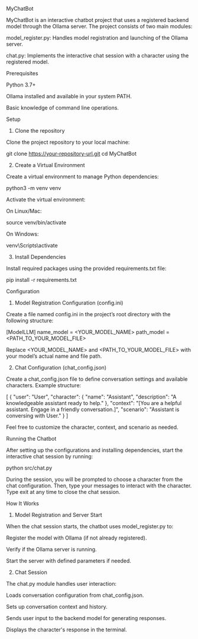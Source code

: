 MyChatBot

MyChatBot is an interactive chatbot project that uses a registered backend model through the Ollama server. The project consists of two main modules:

model_register.py: Handles model registration and launching of the Ollama server.

chat.py: Implements the interactive chat session with a character using the registered model.

Prerequisites

Python 3.7+

Ollama installed and available in your system PATH.

Basic knowledge of command line operations.

Setup

1. Clone the repository

Clone the project repository to your local machine:

git clone https://your-repository-url.git
cd MyChatBot

2. Create a Virtual Environment

Create a virtual environment to manage Python dependencies:

python3 -m venv venv

Activate the virtual environment:

On Linux/Mac:

source venv/bin/activate

On Windows:

venv\Scripts\activate

3. Install Dependencies

Install required packages using the provided requirements.txt file:

pip install -r requirements.txt

Configuration

1. Model Registration Configuration (config.ini)

Create a file named config.ini in the project’s root directory with the following structure:

[ModelLLM]
name_model = <YOUR_MODEL_NAME>
path_model = <PATH_TO_YOUR_MODEL_FILE>

Replace <YOUR_MODEL_NAME> and <PATH_TO_YOUR_MODEL_FILE> with your model’s actual name and file path.

2. Chat Configuration (chat_config.json)

Create a chat_config.json file to define conversation settings and available characters. Example structure:

[
  {
    "user": "User",
    "character": {
      "name": "Assistant",
      "description": "A knowledgeable assistant ready to help."
    },
    "context": "[You are a helpful assistant. Engage in a friendly conversation.]",
    "scenario": "Assistant is conversing with User."
  }
]

Feel free to customize the character, context, and scenario as needed.

Running the Chatbot

After setting up the configurations and installing dependencies, start the interactive chat session by running:

python src/chat.py

During the session, you will be prompted to choose a character from the chat configuration. Then, type your messages to interact with the character. Type exit at any time to close the chat session.

How It Works

1. Model Registration and Server Start

When the chat session starts, the chatbot uses model_register.py to:

Register the model with Ollama (if not already registered).

Verify if the Ollama server is running.

Start the server with defined parameters if needed.

2. Chat Session

The chat.py module handles user interaction:

Loads conversation configuration from chat_config.json.

Sets up conversation context and history.

Sends user input to the backend model for generating responses.

Displays the character's response in the terminal.

